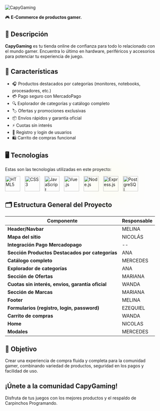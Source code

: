 ![CapyGaming](https://raw.githack.com/MerAtim/CuartoSemestreUTN/main/Assets/CapyGaming.png)

🎮 **E-Commerce de productos gamer.**  

## 🔹 Descripción
**CapyGaming** es tu tienda online de confianza para todo lo relacionado con el mundo gamer. Encuentra lo último en hardware, periféricos y accesorios para potenciar tu experiencia de juego.  

## 🛒 Características
- 🎧 Productos destacados por categorías (monitores, notebooks, procesadores, etc.)  
- 💳 Pago seguro con MercadoPago  
- 🔍 Explorador de categorías y catálogo completo  
- 🏷️ Ofertas y promociones exclusivas  
- 📦 Envíos rápidos y garantía oficial  
- ⚡ Cuotas sin interés  
- 📝 Registro y login de usuarios  
- 🛍️ Carrito de compras funcional  


## 🖥️ Tecnologías

Estas son las tecnologías utilizadas en este proyecto:

<div style="display: flex; gap: 15px; align-items: center;">
  <img src="https://cdn.jsdelivr.net/gh/devicons/devicon/icons/html5/html5-original.svg" alt="HTML5" width="50" height="50"/>
  <img src="https://cdn.jsdelivr.net/gh/devicons/devicon/icons/css3/css3-original.svg" alt="CSS3" width="50" height="50"/>
  <img src="https://cdn.jsdelivr.net/gh/devicons/devicon/icons/javascript/javascript-original.svg" alt="JavaScript" width="50" height="50"/>
  <img src="https://cdn.jsdelivr.net/gh/devicons/devicon/icons/vuejs/vuejs-original.svg" alt="Vue.js" width="50" height="50"/>
  <img src="https://cdn.jsdelivr.net/gh/devicons/devicon/icons/nodejs/nodejs-original.svg" alt="Node.js" width="50" height="50"/>
  <img src="https://upload.wikimedia.org/wikipedia/commons/6/64/Expressjs.png" alt="Express.js" width="50" height="50" style="filter: drop-shadow(0px 0px 50px yellow);"/>
  <img src="https://cdn.jsdelivr.net/gh/devicons/devicon/icons/postgresql/postgresql-original.svg" alt="PostgreSQL" width="50" height="50"/>
</div>


## 🗂 Estructura General del Proyecto

| Componente | Responsable |
|------------|-------------|
| **Header/Navbar** | MELINA |
| **Mapa del sitio** | NICOLÁS |
| **Integración Pago Mercadopago** | -- |
| **Sección Productos Destacados por categorías** | ANA |
| **Catálogo completo** | MERCEDES |
| **Explorador de categorías** | ANA |
| **Sección de Ofertas** | MARIANA |
| **Cuotas sin interés, envios, garantía oficial** | WANDA |
| **Sección de Marcas** | MARIANA |
| **Footer** | MELINA |
| **Formularios (registro, login, password)** | EZEQUIEL |
| **Carrito de compras** | WANDA |
| **Home** | NICOLAS |
| **Modales** | MERCEDES |




## 📌 Objetivo
Crear una experiencia de compra fluida y completa para la comunidad gamer, combinando variedad de productos, seguridad en los pagos y facilidad de uso.  



## ¡Únete a la comunidad CapyGaming!
Disfruta de tus juegos con los mejores productos y el respaldo de Carpinchos Programando.  
